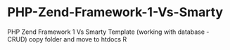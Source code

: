 # PHP-Zend-Framework-1-Vs-Smarty
PHP Zend Framework 1 Vs Smarty Template (working with database - CRUD)
copy folder and move to htdocs
R
